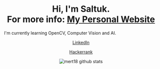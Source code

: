 <h1 align="center">Hi, I'm Saltuk. <br> For more info: <a href="http://saltukozelgul.herokuapp.com/">My Personal Website</a></h1>




<p align="left">I'm currently learning OpenCV, Computer Vision and AI.


<p align="center"><a href="https://www.linkedin.com/in/saltukozelgul/">LinkedIn</a></p>
<p align="center"><a href="https://www.hackerrank.com/saltukozelgul">Hackerrank</a></p>

<p align="center">
  <img alt="mert18 github stats" src="https://github-readme-stats.vercel.app/api?username=saltukozelgul&theme=radical" />
</p>
